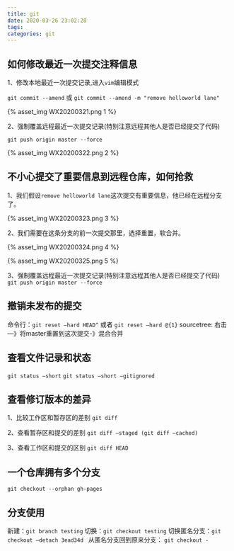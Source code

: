 ```yaml
---
title: git
date: 2020-03-26 23:02:28
tags:
categories: git
---
```


## 如何修改最近一次提交注释信息

1、修改本地最近一次提交记录,进入`vim`编辑模式

`git commit --amend`
或
`git commit --amend -m "remove helloworld lane"`

{% asset_img WX20200321.png 1 %}

2、强制覆盖远程最近一次提交记录(特别注意远程其他人是否已经提交了代码)

`git push origin master --force`

{% asset_img WX20200322.png 2 %}

## 不小心提交了重要信息到远程仓库，如何抢救
1、我们假设`remove helloworld lane`这次提交有重要信息，他已经在远程分支了。

{% asset_img WX20200323.png 3 %}

2、我们需要在这条分支的前一次提交那里，选择重置，软合并。

{% asset_img WX20200324.png 4 %}

{% asset_img WX20200325.png 5 %}

3、强制覆盖远程最近一次提交记录(特别注意远程其他人是否已经提交了代码)
`git push origin master --force`

## 撤销未发布的提交
命令行：`git reset —hard HEAD^` 或者 `git reset —hard @{1}`
sourcetree: 右击—》将master重置到这次提交-》混合合并

## 查看文件记录和状态
`git status —short`
`git status —short —gitignored`

## 查看修订版本的差异
 1、比较工作区和暂存区的差别
`git diff`

2、查看暂存区和提交的差别
`git diff —staged (git diff —cached)`

3、查看工作区和提交的区别
`git diff HEAD`

## 一个仓库拥有多个分支
`git checkout --orphan gh-pages`

## 分支使用
新建：`git branch testing`
切换：`git checkout testing`
切换匿名分支：`git checkout —detach 3ead34d `
从匿名分支回到原来分支： `git checkout -`




